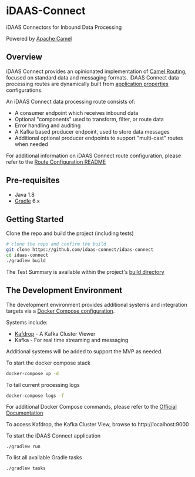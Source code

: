 # iDAAS-Connect
iDAAS Connectors for Inbound Data Processing

Powered by [Apache Camel](https://camel.apache.org/)

## Overview
iDAAS Connect provides an opinionated implementation of [Camel Routing](https://camel.apache.org/manual/latest/routes.html), focused
on standard data and messaging formats. iDAAS Connect data processing routes are dynamically built from [application properties](src/main/resources/application.properties)
configurations.

An iDAAS Connect data processing route consists of:
- A consumer endpoint which receives inbound data
- Optional "components" used to transform, filter, or route data
- Error handling and auditing 
- A Kafka based producer endpoint, used to store data messages
- Additional optional producer endpoints to support "multi-cast" routes when needed

For additional information on iDAAS Connect route configuration, please refer to the [Route Configuration README](ROUTE-CONFIGURATION.md)

## Pre-requisites
- Java 1.8
- [Gradle](https://gradle.org/) 6.x

## Getting Started 
Clone the repo and build the project (including tests)
```sh
# clone the repo and confirm the build
git clone https://github.com/idaas-connect/idaas-connect
cd idaas-connect
./gradlew build
```
The Test Summary is available within the project's [build directory](./build/reports/tests/test/index.html)

## The Development Environment
The development environment provides additional systems and integration targets via a [Docker Compose configuration](docker-compose.yml).

Systems include:
- [Kafdrop](https://github.com/obsidiandynamics/kafdrop) - A Kafka Cluster Viewer
- Kafka - For real time streaming and messaging

Additional systems will be added to support the MVP as needed.

To start the docker compose stack
```sh
docker-compose up -d
```

To tail current processing logs
```sh
docker-compose logs -f 
```

For additional Docker Compose commands, please refer to the [Official Documentation](https://docs.docker.com/compose/reference/overview/)

To access Kafdrop, the Kafka Cluster View, browse to http://localhost:9000

To start the iDAAS Connect application
```
./gradlew run
```

To list all available Gradle tasks
```
./gradlew tasks
```